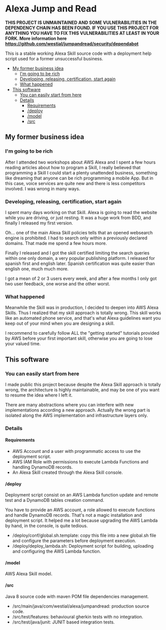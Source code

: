 Alexa Jump and Read
===================

**THIS PROJECT IS UNMAINTAINED AND SOME VULNERABILITIES IN THE DEPENDENCY CHAIN HAS BEEN FOUND.
IF YOU USE THIS PROJECT FOR ANYTHING YOU HAVE TO FIX THIS VULNERABILITIES AT LEAST IN YOUR FORK.
More information here <https://github.com/westial/jumpandread/security/dependabot>**

This is a stable working Alexa Skill source code with a deployment help script
used for a former unsuccessful business.

  * [My former business idea](#my-former-business-idea)
    + [I'm going to be rich](#im-going-to-be-rich)
    + [Developing, releasing, certification, start again](#developing-releasing-certification-start-again)
    + [What happened](#what-happened)
  * [This software](#this-software)
    + [You can easily start from here](#you-can-easily-start-from-here)
    + [Details](#details)
      - [Requirements](#requirements)
      - [/deploy](#deploy)
      - [/model](#model)
      - [/src](#src)

## My former business idea ##

### I'm going to be rich ###

After I attended two workshops about AWS Alexa and I spent a few hours reading
articles about how to program a Skill, I really believed that programming a Skill
I could start a plenty unattended business, something like dreaming that anyone
can be rich programming a mobile App. But in this case, voice services are quite
new and there is less competitors involved. I was wrong in many ways.

### Developing, releasing, certification, start again ###

I spent many days working on that Skill. Alexa is going to read the website 
while you are driving, or just resting. It was a huge work from BDD, and
finally I released my first version.

Oh... one of the main Alexa Skill policies tells that an opened websearch engine
is prohibited. I had to search only within a previously declared domains. That
made me spend a few hours more.

Finally I released and I got the skill certified limiting the search queries 
within one only domain, a very popular publishing platform. I released for
spanish first and english later. Spanish certification was quite easier than 
english one, much much more.

I got a mean of 2 or 3 users every week, and after a few months I only got two
user feedback, one worse and the other worst.

### What happened ###

Meanwhile the Skill was in production, I decided to deepen into AWS Alexa Skills.
Thus I realized that my skill approach is totally wrong. This skill works like
an automated phone service, and that's what Alexa guidelines want you keep out
of your mind when you are designing a skill.

I recommend to carefully follow ALL the "getting started" tutorials provided by
AWS before your first important skill, otherwise you are going to lose your
valued time.

## This software ##

### You can easily start from here ###

I made public this project because despite the Alexa Skill approach is totally
wrong, the architecture is highly maintainable, and may be one of you want to
resume the idea where I left it.

There are many abstractions where you can interfere with new implementations
according a new approach. Actually the wrong part is isolated along the 
AWS implementation and infrastructure layers only.

### Details ###

#### Requirements ####

* AWS Account and a user with programmatic access to use the deployment script.
* AWS IAM Role with permissions to execute Lambda Functions and handling 
DynamoDB records.
* An Alexa Skill created through the Alexa Skill console.

#### /deploy ####

Deployment script consist on an AWS Lambda function update and remote test 
and a DynamoDB tables creation command. 

You have to provide an AWS account, a role allowed to execute functions and 
handle DynamoDB records. That's not a magic installation and deployment script.
It helped me a lot because upgrading the AWS Lambda by hand, in the console, is
quite tedious.

* /deploy/conf/global.sh.template: copy this file into a new global.sh file and 
configure the parameters before deployment execution.
* /deploy/deploy_lambda.sh: Deployment script for building, uploading and 
configuring the AWS Lambda function.

#### /model ####

AWS Alexa Skill model.

#### /src ####

Java 8 source code with maven POM file dependencies management.

* /src/main/java/com/westial/alexa/jumpandread: production source code.
* /src/test/features: behavioural gherkin tests with no integration.
* /src/test/java/junit: JUNIT based integration tests.
